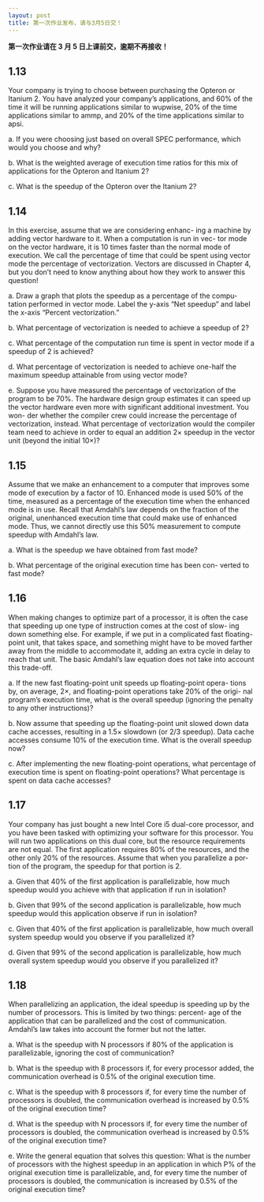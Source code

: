 ```yaml
---
layout: post
title: 第一次作业发布，请与3月5日交！
---
```



**第一次作业请在 3 月 5 日上课前交，逾期不再接收！**


## 1.13 

Your company is trying to choose between purchasing the Opteron or Itanium 2. You have analyzed your company’s applications, and 60% of the time it will be running applications similar to wupwise, 20% of the time applications similar to ammp, and 20% of the time applications similar to apsi.

a. If you were choosing just based on overall SPEC performance, which
would you choose and why?

b. What is the weighted average of execution time ratios for this mix of
applications for the Opteron and Itanium 2?

c. What is the speedup of the Opteron over the Itanium 2?



## 1.14 

In this exercise, assume that we are considering enhanc-
ing a machine by adding vector hardware to it. When a computation is run in vec-
tor mode on the vector hardware, it is 10 times faster than the normal mode of
execution. We call the percentage of time that could be spent using vector mode
the percentage of vectorization. Vectors are discussed in Chapter 4, but you don’t
need to know anything about how they work to answer this question!

a. Draw a graph that plots the speedup as a percentage of the compu-
tation performed in vector mode. Label the y-axis “Net speedup” and label
the x-axis “Percent vectorization.”

b. What percentage of vectorization is needed to achieve a speedup
of 2?

c. What percentage of the computation run time is spent in vector
mode if a speedup of 2 is achieved?

d. What percentage of vectorization is needed to achieve one-half
the maximum speedup attainable from using vector mode?

e. Suppose you have measured the percentage of vectorization of the
program to be 70%. The hardware design group estimates it can speed up the
vector hardware even more with significant additional investment. You won-
der whether the compiler crew could increase the percentage of vectorization,
instead. What percentage of vectorization would the compiler team need to
achieve in order to equal an addition 2× speedup in the vector unit (beyond
the initial 10×)?



## 1.15 

Assume that we make an enhancement to a computer that
improves some mode of execution by a factor of 10. Enhanced mode is used 50%
of the time, measured as a percentage of the execution time when the enhanced
mode is in use. Recall that Amdahl’s law depends on the fraction of the original,
unenhanced execution time that could make use of enhanced mode. Thus, we
cannot directly use this 50% measurement to compute speedup with Amdahl’s
law.

a. What is the speedup we have obtained from fast mode?

b. What percentage of the original execution time has been con-
verted to fast mode?


## 1.16 

When making changes to optimize part of a processor, it is
often the case that speeding up one type of instruction comes at the cost of slow-
ing down something else. For example, if we put in a complicated fast floating-
point unit, that takes space, and something might have to be moved farther away
from the middle to accommodate it, adding an extra cycle in delay to reach that
unit. The basic Amdahl’s law equation does not take into account this trade-off.

a. If the new fast floating-point unit speeds up floating-point opera-
tions by, on average, 2×, and floating-point operations take 20% of the origi-
nal program’s execution time, what is the overall speedup (ignoring the
penalty to any other instructions)?

b. Now assume that speeding up the floating-point unit slowed down
data cache accesses, resulting in a 1.5× slowdown (or 2/3 speedup). Data
cache accesses consume 10% of the execution time. What is the overall
speedup now?

c. After implementing the new floating-point operations, what
percentage of execution time is spent on floating-point operations? What percentage is spent on data cache accesses?


## 1.17 

Your company has just bought a new Intel Core i5 dual-core processor, and you have been tasked with optimizing your software for this
processor. You will run two applications on this dual core, but the resource
requirements are not equal. The first application requires 80% of the resources,
and the other only 20% of the resources. Assume that when you parallelize a por-
tion of the program, the speedup for that portion is 2.

a. Given that 40% of the first application is parallelizable, how
much speedup would you achieve with that application if run in isolation?

b. Given that 99% of the second application is parallelizable, how
much speedup would this application observe if run in isolation?

c. Given that 40% of the first application is parallelizable, how
much overall system speedup would you observe if you parallelized it?

d. Given that 99% of the second application is parallelizable, how
much overall system speedup would you observe if you parallelized it?


## 1.18 

When parallelizing an application, the ideal speedup is
speeding up by the number of processors. This is limited by two things: percent-
age of the application that can be parallelized and the cost of communication.
Amdahl’s law takes into account the former but not the latter.

a. What is the speedup with N processors if 80% of the application
is parallelizable, ignoring the cost of communication?

b. What is the speedup with 8 processors if, for every processor
added, the communication overhead is 0.5% of the original execution time.

c. What is the speedup with 8 processors if, for every time the number of processors is doubled, the communication overhead is increased by
0.5% of the original execution time?

d. What is the speedup with N processors if, for every time the
number of processors is doubled, the communication overhead is increased
by 0.5% of the original execution time?

e. Write the general equation that solves this question: What is the
number of processors with the highest speedup in an application in which P%
of the original execution time is parallelizable, and, for every time the number of processors is doubled, the communication is increased by 0.5% of the
original execution time?


